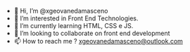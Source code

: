 - 👋 Hi, I’m @xgeovanedamasceno
- 👀 I’m interested in Front End Technologies.
- 🌱 I’m currently learning HTML, CSS e JS.
- 💞️ I’m looking to collaborate on front end development
- 📫 How to reach me ? xgeovanedamasceno@outlook.com

<!---
xgeovanedamasceno/xgeovanedamasceno is a ✨ special ✨ repository because its `README.md` (this file) appears on your GitHub profile.
You can click the Preview link to take a look at your changes.
--->
